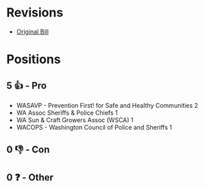 # Revisions
* [Original Bill](1/)

# Positions
## 5 👍 - Pro
* WASAVP - Prevention First! for Safe and Healthy Communities 2
* WA Assoc Sheriffs & Police Chiefs 1
* WA Sun & Craft Growers Assoc (WSCA) 1
* WACOPS - Washington Council of Police and Sheriffs 1

## 0 👎 - Con

## 0 ❓ - Other
